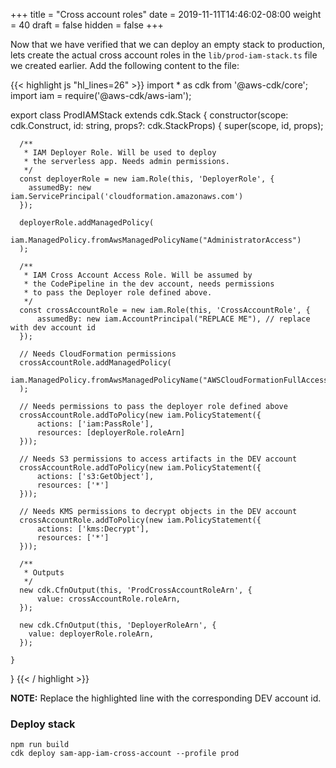 +++
title = "Cross account roles"
date = 2019-11-11T14:46:02-08:00
weight = 40
draft = false
hidden = false
+++

Now that we have verified that we can deploy an empty stack to production, lets create the actual cross account roles in the `lib/prod-iam-stack.ts` file we created earlier. Add the following content to the file:

{{< highlight js "hl_lines=26" >}}
import * as cdk from '@aws-cdk/core';
import iam = require('@aws-cdk/aws-iam');

export class ProdIAMStack extends cdk.Stack {
    constructor(scope: cdk.Construct, id: string, props?: cdk.StackProps) {
      super(scope, id, props);

      /**
       * IAM Deployer Role. Will be used to deploy 
       * the serverless app. Needs admin permissions.
       */
      const deployerRole = new iam.Role(this, 'DeployerRole', {
        assumedBy: new iam.ServicePrincipal('cloudformation.amazonaws.com')
      });

      deployerRole.addManagedPolicy(
          iam.ManagedPolicy.fromAwsManagedPolicyName("AdministratorAccess")
      );

      /**
       * IAM Cross Account Access Role. Will be assumed by
       * the CodePipeline in the dev account, needs permissions
       * to pass the Deployer role defined above.
       */
      const crossAccountRole = new iam.Role(this, 'CrossAccountRole', {
          assumedBy: new iam.AccountPrincipal("REPLACE ME"), // replace with dev account id
      });

      // Needs CloudFormation permissions
      crossAccountRole.addManagedPolicy(
          iam.ManagedPolicy.fromAwsManagedPolicyName("AWSCloudFormationFullAccess")
      );

      // Needs permissions to pass the deployer role defined above
      crossAccountRole.addToPolicy(new iam.PolicyStatement({
          actions: ['iam:PassRole'],
          resources: [deployerRole.roleArn]
      }));

      // Needs S3 permissions to access artifacts in the DEV account
      crossAccountRole.addToPolicy(new iam.PolicyStatement({
          actions: ['s3:GetObject'],
          resources: ['*']
      }));

      // Needs KMS permissions to decrypt objects in the DEV account
      crossAccountRole.addToPolicy(new iam.PolicyStatement({
          actions: ['kms:Decrypt'],
          resources: ['*']
      }));

      /**
       * Outputs
       */
      new cdk.CfnOutput(this, 'ProdCrossAccountRoleArn', {
          value: crossAccountRole.roleArn,
      });

      new cdk.CfnOutput(this, 'DeployerRoleArn', {
        value: deployerRole.roleArn,
      });

    }
}
{{< / highlight >}}

**NOTE:** Replace the highlighted line with the corresponding DEV account id.

### Deploy stack

```
npm run build
cdk deploy sam-app-iam-cross-account --profile prod
```

